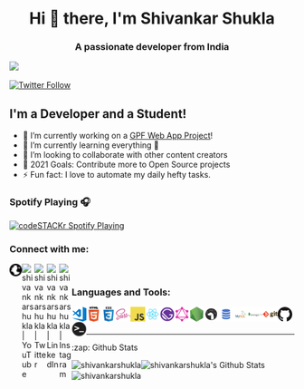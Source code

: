<h1 align="center">Hi 👋 there, I'm Shivankar Shukla</h1>
<h3 align="center">A passionate developer from India</h3>

![](https://komarev.com/ghpvc/?username=shivankarshukla&color=blue)
<!-- [![Website](https://img.shields.io/website?label=ershresth.in&style=for-the-badge&url=https%3A%2F%ershresth.in)](https://ershresth.github.io) -->
[![Twitter Follow](https://img.shields.io/twitter/follow/beingshivankar?color=1DA1F2&logo=twitter&style=for-the-badge)](https://twitter.com/beingshivankar?ref_src=twsrc%5Etfw)

## I'm a Developer and a Student!

- 🔭 I’m currently working on a [GPF Web App Project][website]!
- 🌱 I’m currently learning everything 🤣
- 👯 I’m looking to collaborate with other content creators
- 🥅 2021 Goals: Contribute more to Open Source projects
- ⚡ Fun fact: I love to automate my daily hefty tasks.

### Spotify Playing 🎧

<!---[![Spotify](https://now-playing-codestackr.vercel.app/api/spotify-playing)](https://open.spotify.com/user/codestackr)--->
[<img src="https://now-playing-codestackr.vercel.app/api/spotify-playing" alt="codeSTACKr Spotify Playing" width="350" />](https://open.spotify.com/user/3snxsmqav1ahcmxlnyyjgaiwo)




### Connect with me:

[<img align="left" alt="shivankarshukla" width="22px" src="https://raw.githubusercontent.com/iconic/open-iconic/master/svg/globe.svg" />][website]
[<img align="left" alt="shivankarshukla | YouTube" width="22px" src="https://cdn.jsdelivr.net/npm/simple-icons@v3/icons/youtube.svg" />][youtube]
[<img align="left" alt="shivankarshukla | Twitter" width="22px" src="https://cdn.jsdelivr.net/npm/simple-icons@v3/icons/twitter.svg" />][twitter]
[<img align="left" alt="shivankarshukla| LinkedIn" width="22px" src="https://cdn.jsdelivr.net/npm/simple-icons@v3/icons/linkedin.svg" />][linkedin]
[<img align="left" alt="shivankarshukla | Instagram" width="22px" src="https://cdn.jsdelivr.net/npm/simple-icons@v3/icons/instagram.svg" />][instagram]

<br />

### Languages and Tools:

<img align="left" alt="Visual Studio Code" width="26px" src="https://raw.githubusercontent.com/github/explore/80688e429a7d4ef2fca1e82350fe8e3517d3494d/topics/visual-studio-code/visual-studio-code.png" />
<img align="left" alt="HTML5" width="26px" src="https://raw.githubusercontent.com/github/explore/80688e429a7d4ef2fca1e82350fe8e3517d3494d/topics/html/html.png" />
<img align="left" alt="CSS3" width="26px" src="https://raw.githubusercontent.com/github/explore/80688e429a7d4ef2fca1e82350fe8e3517d3494d/topics/css/css.png" />
<img align="left" alt="Sass" width="26px" src="https://raw.githubusercontent.com/github/explore/80688e429a7d4ef2fca1e82350fe8e3517d3494d/topics/sass/sass.png" />
<img align="left" alt="JavaScript" width="26px" src="https://raw.githubusercontent.com/github/explore/80688e429a7d4ef2fca1e82350fe8e3517d3494d/topics/javascript/javascript.png" />
<img align="left" alt="React" width="26px" src="https://raw.githubusercontent.com/github/explore/80688e429a7d4ef2fca1e82350fe8e3517d3494d/topics/react/react.png" />
<img align="left" alt="Gatsby" width="26px" src="https://raw.githubusercontent.com/github/explore/e94815998e4e0713912fed477a1f346ec04c3da2/topics/gatsby/gatsby.png" />
<img align="left" alt="GraphQL" width="26px" src="https://raw.githubusercontent.com/github/explore/80688e429a7d4ef2fca1e82350fe8e3517d3494d/topics/graphql/graphql.png" />
<img align="left" alt="Node.js" width="26px" src="https://raw.githubusercontent.com/github/explore/80688e429a7d4ef2fca1e82350fe8e3517d3494d/topics/nodejs/nodejs.png" />
<img align="left" alt="Deno" width="26px" src="https://raw.githubusercontent.com/github/explore/361e2821e2dea67711cde99c9c40ed357061cf27/topics/deno/deno.png" />
<img align="left" alt="SQL" width="26px" src="https://raw.githubusercontent.com/github/explore/80688e429a7d4ef2fca1e82350fe8e3517d3494d/topics/sql/sql.png" />
<img align="left" alt="MySQL" width="26px" src="https://raw.githubusercontent.com/github/explore/80688e429a7d4ef2fca1e82350fe8e3517d3494d/topics/mysql/mysql.png" />
<img align="left" alt="MongoDB" width="26px" src="https://raw.githubusercontent.com/github/explore/80688e429a7d4ef2fca1e82350fe8e3517d3494d/topics/mongodb/mongodb.png" />
<img align="left" alt="Git" width="26px" src="https://raw.githubusercontent.com/github/explore/80688e429a7d4ef2fca1e82350fe8e3517d3494d/topics/git/git.png" />
<img align="left" alt="GitHub" width="26px" src="https://raw.githubusercontent.com/github/explore/78df643247d429f6cc873026c0622819ad797942/topics/github/github.png" />
<img align="left" alt="Terminal" width="26px" src="https://raw.githubusercontent.com/github/explore/80688e429a7d4ef2fca1e82350fe8e3517d3494d/topics/terminal/terminal.png" />

<br />
<br />

---

  <summary>:zap: Github Stats</summary>
  
  
  <p><img align="left" src="https://github-readme-stats.vercel.app/api/top-langs?username=shivankarshukla&show_icons=true&locale=en&layout=compact" alt="shivankarshukla" /></p>
  <img align="left" alt="shivankarshukla's Github Stats" src="https://github-readme-stats.vercel.app/api?username=shivankarshukla&show_icons=true&hide_border=true" />
  <p><img align="center" src="https://github-readme-streak-stats.herokuapp.com/?user=shivankarshukla&" alt="shivankarshukla" /></p>

[website]: https://ershresth.github
[twitter]: https://twitter.com/Agarwal
[youtube]: https://youtube.com/codei1
[instagram]: https://instagram.com/shresth_arwal
[linkedin]: https://linkedin.com/i/sumi
